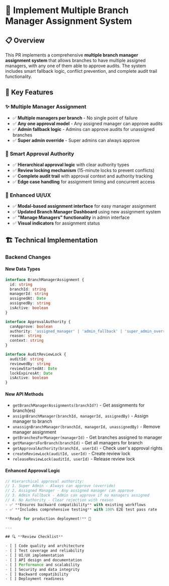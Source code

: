 # 🚀 Implement Multiple Branch Manager Assignment System

## 📋 **Overview**

This PR implements a comprehensive **multiple branch manager assignment system** that allows branches to have multiple assigned managers, with any one of them able to approve audits. The system includes smart fallback logic, conflict prevention, and complete audit trail functionality.

## 🎯 **Key Features**

### ✨ **Multiple Manager Assignment**
- ✅ **Multiple managers per branch** - No single point of failure
- ✅ **Any one approval model** - Any assigned manager can approve audits
- ✅ **Admin fallback logic** - Admins can approve audits for unassigned branches
- ✅ **Super admin override** - Super admins can always approve

### 🔐 **Smart Approval Authority**
- ✅ **Hierarchical approval logic** with clear authority types
- ✅ **Review locking mechanism** (15-minute locks to prevent conflicts)
- ✅ **Complete audit trail** with approval context and authority tracking
- ✅ **Edge case handling** for assignment timing and concurrent access

### 🎨 **Enhanced UI/UX**
- ✅ **Modal-based assignment interface** for easy manager assignment
- ✅ **Updated Branch Manager Dashboard** using new assignment system
- ✅ **"Manage Managers" functionality** in admin interface
- ✅ **Visual indicators** for assignment status

## 🏗️ **Technical Implementation**

### **Backend Changes**

#### **New Data Types**
```typescript
interface BranchManagerAssignment {
  id: string
  branchId: string
  managerId: string
  assignedAt: Date
  assignedBy: string
  isActive: boolean
}

interface ApprovalAuthority {
  canApprove: boolean
  authority: 'assigned_manager' | 'admin_fallback' | 'super_admin_override' | 'none'
  reason: string
  context: string
}

interface AuditReviewLock {
  auditId: string
  reviewedBy: string
  reviewStartedAt: Date
  lockExpiresAt: Date
  isActive: boolean
}
```

#### **New API Methods**
- `getBranchManagerAssignments(branchId?)` - Get assignments for branch(es)
- `assignBranchManager(branchId, managerId, assignedBy)` - Assign manager to branch
- `unassignBranchManager(branchId, managerId, unassignedBy)` - Remove manager assignment
- `getBranchesForManager(managerId)` - Get branches assigned to manager
- `getManagersForBranch(branchId)` - Get all managers for branch
- `getApprovalAuthority(branchId, userId)` - Check user's approval rights
- `createReviewLock(auditId, userId)` - Create review lock
- `releaseReviewLock(auditId, userId)` - Release review lock

#### **Enhanced Approval Logic**
```typescript
// Hierarchical approval authority:
// 1. Super Admin - Always can approve (override)
// 2. Assigned Manager - Any assigned manager can approve  
// 3. Admin Fallback - Admin can approve if no managers assigned
// 4. No Authority - Clear rejection with reason
- ✅ **Ensures backward compatibility** with existing workflows
- ✅ **Includes comprehensive testing** with 100% E2E test pass rate

**Ready for production deployment!** 🚀

---

## 🔍 **Review Checklist**

- [ ] Code quality and architecture
- [ ] Test coverage and reliability  
- [ ] UI/UX implementation
- [ ] API design and documentation
- [ ] Performance and scalability
- [ ] Security and data integrity
- [ ] Backward compatibility
- [ ] Deployment readiness
